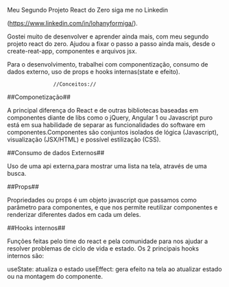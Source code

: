 Meu Segundo Projeto React do Zero
siga me no Linkedin 

(https://www.linkedin.com/in/lohanyformiga/).


Gostei muito de desenvolver e aprender ainda mais, com meu segundo projeto react do zero. Ajudou a fixar o passo a passo ainda mais, desde o create-reat-app, componentes e arquivos jsx.

Para o desenvolvimento, trabalhei com componentização, consumo de dados externo, uso de props e hooks internas(state e efeito).

                   //Conceitos://
##Componetização##

A principal diferença do React e de outras bibliotecas baseadas em componentes diante de libs como o jQuery, Angular 1 ou Javascript puro está em sua habilidade de separar as funcionalidades do software em componentes.Componentes são conjuntos isolados de lógica (Javascript), visualização (JSX/HTML) e possível estilização (CSS).

##Consumo de dados Externos##

Uso de uma api externa,para mostrar uma lista na tela, através de uma busca.

##Props##

Propriedades ou props é um objeto javascript que passamos como parâmetro para componentes, e que nos permite reutilizar componentes e renderizar diferentes dados em cada um deles.

##Hooks internos##

Funções feitas pelo time do react e pela comunidade para nos ajudar a resolver problemas de ciclo de vida e estado. Os 2 principais hooks internos são:

useState: atualiza o estado
useEffect: gera efeito na tela ao atualizar estado ou na montagem do componente.